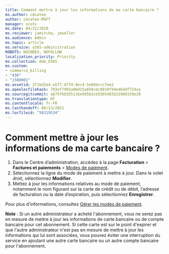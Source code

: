 ```yaml
---
title: Comment mettre à jour les informations de ma carte bancaire ?
ms.author: cmcatee
author: cmcatee-MSFT
manager: scotv
ms.date: 04/21/2020
ms.reviewer: jamitche, jmueller
ms.audience: Admin
ms.topic: article
ms.service: o365-administration
ROBOTS: NOINDEX, NOFOLLOW
localization_priority: Priority
ms.collection: Adm_O365
ms.custom:
- commerce_billing
- "430"
- "1500001"
ms.assetid: 2f1bd3a4-a577-47f4-9ec4-5e094ccc7ee2
ms.openlocfilehash: 793ef7991a06d15a850cdc8838f94e464df724a1
ms.sourcegitcommit: ab75f66355116e995b3cb5505465b31989339e28
ms.translationtype: HT
ms.contentlocale: fr-FR
ms.lasthandoff: 08/13/2021
ms.locfileid: "58319534"
---
```

# <a name="how-do-i-update-my-credit-card-information"></a>Comment mettre à jour les informations de ma carte bancaire ?

1. Dans le Centre d’administration, accédez à la page **Facturation** > **Factures et paiements** > [Modes de paiement](https://go.microsoft.com/fwlink/p/?linkid=2018806).
2. Sélectionnez la ligne du mode de paiement à mettre à jour. Dans le volet droit, sélectionnez **Modifier**.
3. Mettez à jour les informations relatives au mode de paiement, notamment le nom figurant sur la carte de crédit ou de débit, l’adresse de facturation ou la date d’expiration, puis sélectionnez **Enregistrer**.

Pour plus d’informations, consultez [Gérer les modes de paiement](https://docs.microsoft.com/microsoft-365/commerce/billing-and-payments/manage-payment-methods).

**Note** : Si un autre administrateur a acheté l'abonnement, vous ne serez pas en mesure de mettre à jour les informations de carte bancaire ou de compte bancaire pour cet abonnement. Si cette carte est sur le point d'expirer et que l'autre administrateur n'est pas en mesure de mettre à jour les informations qui lui sont associées, vous pouvez éviter une interruption du service en ajoutant une autre carte bancaire ou un autre compte bancaire pour l'abonnement.